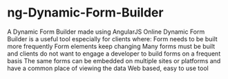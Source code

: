 ng-Dynamic-Form-Builder
=======================

A Dynamic Form Builder made using AngularJS
Online Dynamic Form Builder is a useful tool especially for clients where:
Form needs to be built more frequently
Form elements keep changing
Many forms must be built and clients do not want to engage a developer to build forms on a frequent basis
The same forms can be embedded on multiple sites or platforms and have a common place of viewing the data
Web based, easy to use tool
